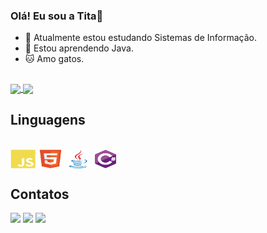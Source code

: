 ### Olá! Eu sou a Tita👋

- 🔭 Atualmente estou estudando Sistemas de Informação.
- 🌱 Estou aprendendo Java.
- 🐱 Amo gatos.

## 
  <a href="https://github.com/titahcarvalho">
  <img height=180cm align="center" src="https://github-readme-stats.vercel.app/api?username=titahcarvalho&show_icons=true&theme=radical" />
</a>
<a href="https://github.com/titahcarvalho">
  <img height=180cm align="center" src="https://github-readme-stats.vercel.app/api/top-langs?username=titahcarvalho&layout=compact&langs_count=8&card_width=320&show_icons=true&theme=radical" />
</a>

## Linguagens

<div style="display: inline_block"><br>
  <img align="center" alt="Tita-Js" height="30" width="40" src="https://raw.githubusercontent.com/devicons/devicon/master/icons/javascript/javascript-plain.svg">
  <img align="center" alt="Tita-HTML" height="30" width="40" src="https://raw.githubusercontent.com/devicons/devicon/master/icons/html5/html5-original.svg">
  <img align="center" alt="Tita-Java" height="30" width="40" src="https://raw.githubusercontent.com/devicons/devicon/master/icons/java/java-original.svg">
  <img align="center" alt="Tita-Csharp" height="30" width="40" src="https://raw.githubusercontent.com/devicons/devicon/master/icons/csharp/csharp-original.svg">
</div>

## Contatos

<div> 
 
 
  <a href="https://discord.com/channels/@me/1158879817366765710" target="_blank"><img src="https://img.shields.io/badge/Discord-7289DA?style=for-the-badge&logo=discord&logoColor=white" target="_blank"></a> 
  <a href = "mailto:titahcarvalho@hotmail.com"><img src="https://img.shields.io/badge/-Gmail-%23333?style=for-the-badge&logo=gmail&logoColor=white" target="_blank"></a>
  <a href="https://www.linkedin.com/in/angelicadecarvalhot/" target="_blank"><img src="https://img.shields.io/badge/-LinkedIn-%230077B5?style=for-the-badge&logo=linkedin&logoColor=white" target="_blank"></a> 
  
</div>
